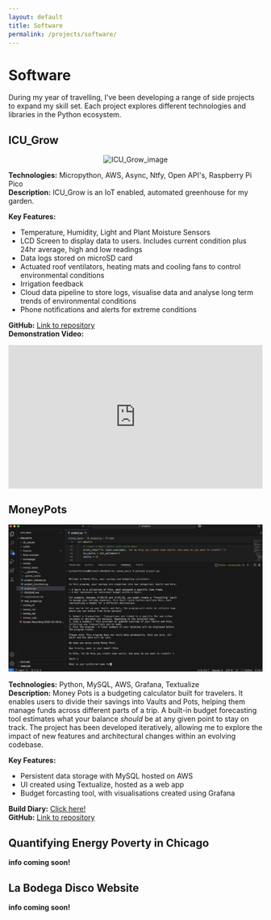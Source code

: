 ```yaml
---
layout: default
title: Software
permalink: /projects/software/
---
```


# Software

During my year of travelling, I’ve been developing a range of side projects to expand my skill set. Each project explores different technologies and libraries in the Python ecosystem.

## ICU_Grow
<p align="center">
  <img src="/assets/img/icu_grow.jpg" alt="ICU_Grow_image" width="850">
</p>

**Technologies:** Micropython, AWS, Async, Ntfy, Open API's, Raspberry Pi Pico<br>
**Description:** ICU_Grow is an IoT enabled, automated greenhouse for my garden.

**Key Features:**
- Temperature, Humidity, Light and Plant Moisture Sensors
- LCD Screen to display data to users. Includes current condition plus 24hr average, high and low readings
- Data logs stored on microSD card
- Actuated roof ventilators, heating mats and cooling fans to control environmental conditions
- Irrigation feedback
- Cloud data pipeline to store logs, visualise data and analyse long term trends of environmental conditions
- Phone notifications and alerts for extreme conditions

**GitHub:** [Link to repository](https://www.github.com/fortune1991)<br>
**Demonstration Video:**

<p align="center">
  <div class="video-container">
    <iframe
      src="https://www.youtube.com/embed/AugEfShF2M0"
      title="ICU Grow Demo"
      frameborder="0"
      allowfullscreen>
    </iframe>
  </div>
</p>

<style>
.video-container {
  position: relative;
  width: 100%;
  max-width: 850px; /* optional max width */
  aspect-ratio: 16 / 9;
  margin: 0 auto;
}

.video-container iframe {
  position: absolute;
  top: 0;
  left: 0;
  width: 100%;
  height: 100%;
}
</style>

## MoneyPots
<p align="center">
  <img src="/assets/img/moneypots.jpg" alt="moneypots_image" width="850">
</p>

**Technologies:** Python, MySQL, AWS, Grafana, Textualize <br>
**Description:** Money Pots is a budgeting calculator built for travelers. It enables users to divide their savings into Vaults and Pots, helping them manage funds across different parts of a trip. A built-in budget forecasting tool estimates what your balance _should_ be at any given point to stay on track. The project has been developed iteratively, allowing me to explore the impact of new features and architectural changes within an evolving codebase.

**Key Features:**
- Persistent data storage with MySQL hosted on AWS
- UI created using Textualize, hosted as a web app
- Budget forcasting tool, with visualisations created using Grafana

**Build Diary:** [Click here!](/projects/build_diaries/moneypots)<br>
**GitHub:** [Link to repository](https://github.com/fortune1991/money_features)

## Quantifying Energy Poverty in Chicago 

**info coming soon!**

## La Bodega Disco Website

**info coming soon!**



